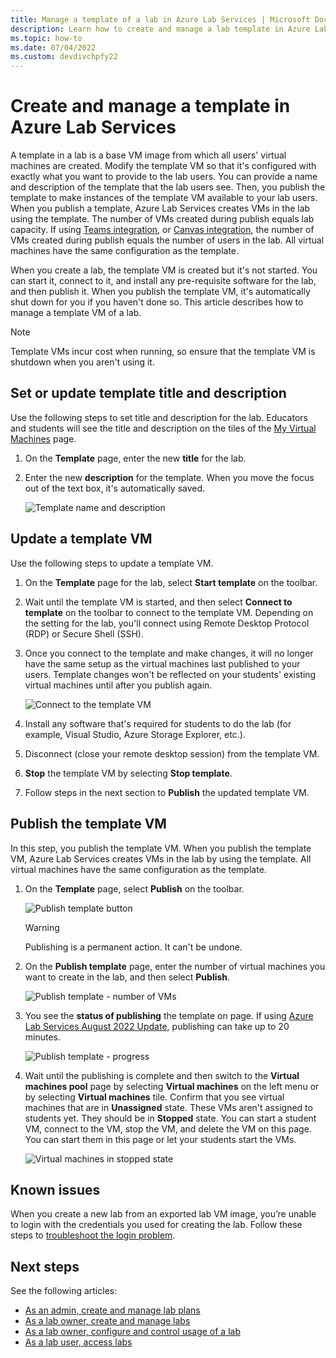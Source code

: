 ```yaml
---
title: Manage a template of a lab in Azure Lab Services | Microsoft Docs
description: Learn how to create and manage a lab template in Azure Lab Services. 
ms.topic: how-to
ms.date: 07/04/2022
ms.custom: devdivchpfy22
---
```


# Create and manage a template in Azure Lab Services

A template in a lab is a base VM image from which all users' virtual machines are created. Modify the template VM so that it's configured with exactly what you want to provide to the lab users. You can provide a name and description of the template that the lab users see. Then, you publish the template to make instances of the template VM available to your lab users. When you publish a template, Azure Lab Services creates VMs in the lab using the template. The number of VMs created during publish equals lab capacity.  If using [Teams integration](lab-services-within-teams-overview.md), or [Canvas integration](lab-services-within-canvas-overview.md), the number of VMs created during publish equals the number of users in the lab.  All virtual machines have the same configuration as the template.

When you create a lab, the template VM is created but it's not started. You can start it, connect to it, and install any pre-requisite software for the lab, and then publish it. When you publish the template VM, it's automatically shut down for you if you haven't done so.  This article describes how to manage a template VM of a lab.

> [!NOTE]
> Template VMs incur cost when running, so ensure that the template VM is shutdown when you aren't using it.

## Set or update template title and description

Use the following steps to set title and description for the lab.  Educators and students will see the title and description on the tiles of the [My Virtual Machines](instructor-access-virtual-machines.md) page.

1. On the **Template** page, enter the new **title** for the lab.  
2. Enter the new **description** for the template. When you move the focus out of the text box, it's automatically saved.

    ![Template name and description](./media/how-to-create-manage-template/template-name-description.png)

## Update a template VM

Use the following steps to update a template VM.  

1. On the **Template** page for the lab, select **Start template** on the toolbar.
1. Wait until the template VM is started, and then select **Connect to template** on the toolbar to connect to the template VM.  Depending on the setting for the lab, you'll connect using Remote Desktop Protocol (RDP) or Secure Shell (SSH).
1. Once you connect to the template and make changes, it will no longer have the same setup as the virtual machines last published to your users. Template changes won't be reflected on your students' existing virtual machines until after you publish again.

    ![Connect to the template VM](./media/how-to-create-manage-template/connect-template-vm.png)

1. Install any software that's required for students to do the lab (for example, Visual Studio, Azure Storage Explorer, etc.).
1. Disconnect (close your remote desktop session) from the template VM.
1. **Stop** the template VM by selecting **Stop template**.
1. Follow steps in the next section to **Publish** the updated template VM.

## Publish the template VM

In this step, you publish the template VM. When you publish the template VM, Azure Lab Services creates VMs in the lab by using the template. All virtual machines have the same configuration as the template.

1. On the **Template** page, select **Publish** on the toolbar.

    ![Publish template button](./media/how-to-create-manage-template/template-page-publish-button.png)

    > [!WARNING]
    > Publishing is a permanent action.  It can't be undone.

2. On the **Publish template** page, enter the number of virtual machines you want to create in the lab, and then select **Publish**.

    ![Publish template - number of VMs](./media/how-to-create-manage-template/publish-template-number-vms.png)
3. You see the **status of publishing** the template on page.  If using [Azure Lab Services August 2022 Update](lab-services-whats-new.md), publishing can take up to 20 minutes.

    ![Publish template - progress](./media/how-to-create-manage-template/publish-template-progress.png)
4. Wait until the publishing is complete and then switch to the **Virtual machines pool** page by selecting **Virtual machines** on the left menu or by selecting **Virtual machines** tile. Confirm that you see virtual machines that are in **Unassigned** state. These VMs aren't assigned to students yet. They should be in **Stopped** state. You can start a student VM, connect to the VM, stop the VM, and delete the VM on this page. You can start them in this page or let your students start the VMs.

    ![Virtual machines in stopped state](./media/how-to-create-manage-template/virtual-machines-stopped.png)

## Known issues

When you create a new lab from an exported lab VM image, you’re unable to login with the credentials you used for creating the lab. Follow these steps to [troubleshoot the login problem](./troubleshoot-access-lab-vm.md#unable-to-login-with-the-credentials-you-used-for-creating-the-lab).

## Next steps

See the following articles:

- [As an admin, create and manage lab plans](how-to-manage-lab-plans.md)
- [As a lab owner, create and manage labs](how-to-manage-labs.md)
- [As a lab owner, configure and control usage of a lab](how-to-configure-student-usage.md)
- [As a lab user, access labs](how-to-use-lab.md)
